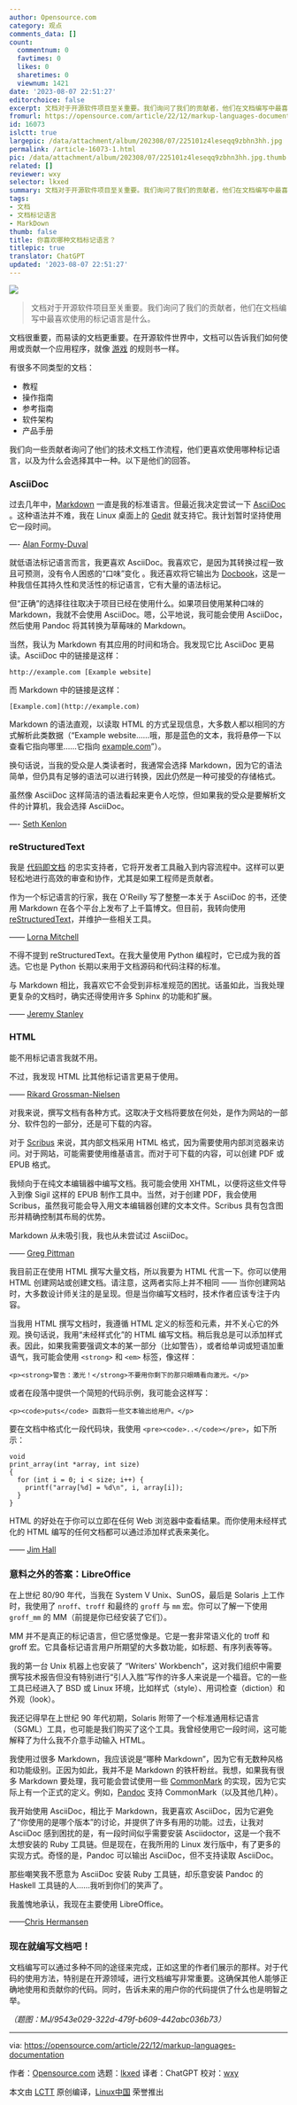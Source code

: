 ```yaml
---
author: Opensource.com
category: 观点
comments_data: []
count:
  commentnum: 0
  favtimes: 0
  likes: 0
  sharetimes: 0
  viewnum: 1421
date: '2023-08-07 22:51:27'
editorchoice: false
excerpt: 文档对于开源软件项目至关重要。我们询问了我们的贡献者，他们在文档编写中最喜欢使用的标记语言是什么。
fromurl: https://opensource.com/article/22/12/markup-languages-documentation
id: 16073
islctt: true
largepic: /data/attachment/album/202308/07/225101z4leseqq9zbhn3hh.jpg
permalink: /article-16073-1.html
pic: /data/attachment/album/202308/07/225101z4leseqq9zbhn3hh.jpg.thumb.jpg
related: []
reviewer: wxy
selector: lkxed
summary: 文档对于开源软件项目至关重要。我们询问了我们的贡献者，他们在文档编写中最喜欢使用的标记语言是什么。
tags:
- 文档
- 文档标记语言
- MarkDown
thumb: false
title: 你喜欢哪种文档标记语言？
titlepic: true
translator: ChatGPT
updated: '2023-08-07 22:51:27'
---
```


![](/data/attachment/album/202308/07/225101z4leseqq9zbhn3hh.jpg)



> 
> 文档对于开源软件项目至关重要。我们询问了我们的贡献者，他们在文档编写中最喜欢使用的标记语言是什么。
> 
> 
> 


文档很重要，而易读的文档更重要。在开源软件世界中，文档可以告诉我们如何使用或贡献一个应用程序，就像 [游戏](https://opensource.comttps://opensource.com/life/16/11/software-documentation-tabletop-gaming) 的规则书一样。


有很多不同类型的文档：


* 教程
* 操作指南
* 参考指南
* 软件架构
* 产品手册


我们向一些贡献者询问了他们的技术文档工作流程，他们更喜欢使用哪种标记语言，以及为什么会选择其中一种。以下是他们的回答。


### AsciiDoc


过去几年中，[Markdown](https://opensource.com/article/19/9/introduction-markdown) 一直是我的标准语言。但最近我决定尝试一下 [AsciiDoc](https://opensource.com/article/22/8/drop-markdown-asciidoc) 。这种语法并不难，我在 Linux 桌面上的 [Gedit](https://opensource.com/%20https%3A//opensource.com/article/20/12/gedit) 就支持它。我计划暂时坚持使用它一段时间。


—- [Alan Formy-Duval](https://opensource.com/users/alanfdoss)


就低语法标记语言而言，我更喜欢 AsciiDoc。我喜欢它，是因为其转换过程一致且可预测，没有令人困惑的“口味”变化 。我还喜欢将它输出为 [Docbook](https://opensource.com/article/17/9/docboo)，这是一种我信任其持久性和灵活性的标记语言，它有大量的语法标记。


但“正确”的选择往往取决于项目已经在使用什么。如果项目使用某种口味的 Markdown，我就不会使用 AsciiDoc。嗯，公平地说，我可能会使用 AsciiDoc，然后使用 Pandoc 将其转换为草莓味的 Markdown。


当然，我认为 Markdown 有其应用的时间和场合。我发现它比 AsciiDoc 更易读。AsciiDoc 中的链接是这样：



```
http://example.com [Example website]

```

而 Markdown 中的链接是这样：



```
[Example.com](http://example.com)

```

Markdown 的语法直观，以读取 HTML 的方式呈现信息，大多数人都以相同的方式解析此类数据（“Example website……哦，那是蓝色的文本，我将悬停一下以查看它指向哪里……它指向 [example.com](http://example.com/)”）。


换句话说，当我的受众是人类读者时，我通常会选择 Markdown，因为它的语法简单，但仍具有足够的语法可以进行转换，因此仍然是一种可接受的存储格式。


虽然像 AsciiDoc 这样简洁的语法看起来更令人吃惊，但如果我的受众是要解析文件的计算机，我会选择 AsciiDoc。


—- [Seth Kenlon](https://opensource.com/users/seth)


### reStructuredText


我是 [代码即文档](https://opensource.com/article/22/10/docs-as-code) 的忠实支持者，它将开发者工具融入到内容流程中。这样可以更轻松地进行高效的审查和协作，尤其是如果工程师是贡献者。


作为一个标记语言的行家，我在 O'Reilly 写了整整一本关于 AsciiDoc 的书，还使用 Markdown 在各个平台上发布了上千篇博文。但目前，我转向使用 [reStructuredText](https://opensource.com/article/19/11/document-python-sphinx)，并维护一些相关工具。


—— [Lorna Mitchell](https://opensource.com/users/lornajane)


不得不提到 reStructuredText。在我大量使用 Python 编程时，它已成为我的首选。它也是 Python 长期以来用于文档源码和代码注释的标准。


与 Markdown 相比，我喜欢它不会受到非标准规范的困扰。话虽如此，当我处理更复杂的文档时，确实还得使用许多 Sphinx 的功能和扩展。


—— [Jeremy Stanley](https://opensource.com/users/fungi)


### HTML


能不用标记语言我就不用。


不过，我发现 HTML 比其他标记语言更易于使用。


—— [Rikard Grossman-Nielsen](https://opensource.com/users/rikardgn)


对我来说，撰写文档有各种方式。这取决于文档将要放在何处，是作为网站的一部分、软件包的一部分，还是可下载的内容。


对于 [Scribus](https://opensource.com/article/21/12/desktop-publishing-scribus) 来说，其内部文档采用 HTML 格式，因为需要使用内部浏览器来访问。对于网站，可能需要使用维基语言。而对于可下载的内容，可以创建 PDF 或 EPUB 格式。


我倾向于在纯文本编辑器中编写文档。我可能会使用 XHTML，以便将这些文件导入到像 Sigil 这样的 EPUB 制作工具中。当然，对于创建 PDF，我会使用 Scribus，虽然我可能会导入用文本编辑器创建的文本文件。Scribus 具有包含图形并精确控制其布局的优势。


Markdown 从未吸引我，我也从未尝试过 AsciiDoc。


—— [Greg Pittman](https://opensource.com/users/greg-p)


我目前正在使用 HTML 撰写大量文档，所以我要为 HTML 代言一下。你可以使用 HTML 创建网站或创建文档。请注意，这两者实际上并不相同 —— 当你创建网站时，大多数设计师关注的是呈现。但是当你编写文档时，技术作者应该专注于内容。


当我用 HTML 撰写文档时，我遵循 HTML 定义的标签和元素，并不关心它的外观。换句话说，我用“未经样式化”的 HTML 编写文档。稍后我总是可以添加样式表。因此，如果我需要强调文本的某一部分（比如警告），或者给单词或短语加重语气，我可能会使用 `<strong>` 和 `<em>` 标签，像这样：



```
<p><strong>警告：激光！</strong>不要用你剩下的那只眼睛看向激光。</p>

```

或者在段落中提供一个简短的代码示例，我可能会这样写：



```
<p><code>puts</code> 函数将一些文本输出给用户。</p>

```

要在文档中格式化一段代码块，我使用 `<pre><code>..</code></pre>`，如下所示：



```
void
print_array(int *array, int size)
{
  for (int i = 0; i < size; i++) {
    printf("array[%d] = %d\n", i, array[i]);
  }
}

```

HTML 的好处在于你可以立即在任何 Web 浏览器中查看结果。而你使用未经样式化的 HTML 编写的任何文档都可以通过添加样式表来美化。


—— [Jim Hall](https://opensource.com/users/jim-hall)


### 意料之外的答案：LibreOffice


在上世纪 80/90 年代，当我在 System V Unix、SunOS，最后是 Solaris 上工作时，我使用了 `nroff`、`troff` 和最终的 `groff` 与 `mm` 宏。你可以了解一下使用 `groff_mm` 的 MM（前提是你已经安装了它们）。


MM 并不是真正的标记语言，但它感觉像是。它是一套非常语义化的 troff 和 groff 宏。它具备标记语言用户所期望的大多数功能，如标题、有序列表等等。


我的第一台 Unix 机器上也安装了 “Writers' Workbench”，这对我们组织中需要撰写技术报告但没有特别进行“引人入胜”写作的许多人来说是一个福音。它的一些工具已经进入了 BSD 或 Linux 环境，比如样式（style）、用词检查（diction）和外观（look）。


我还记得早在上世纪 90 年代初期，Solaris 附带了一个标准通用标记语言（SGML）工具，也可能是我们购买了这个工具。我曾经使用它一段时间，这可能解释了为什么我不介意手动输入 HTML。


我使用过很多 Markdown，我应该说是“哪种 Markdown”，因为它有无数种风格和功能级别。正因为如此，我并不是 Markdown 的铁杆粉丝。我想，如果我有很多 Markdown 要处理，我可能会尝试使用一些 [CommonMark](https://commonmark.org/) 的实现，因为它实际上有一个正式的定义。例如，[Pandoc](https://opensource.com/downloads/pandoc-cheat-sheet) 支持 CommonMark（以及其他几种）。


我开始使用 AsciiDoc，相比于 Markdown，我更喜欢 AsciiDoc，因为它避免了“你使用的是哪个版本”的讨论，并提供了许多有用的功能。过去，让我对 AsciiDoc 感到困扰的是，有一段时间似乎需要安装 Asciidoctor，这是一个我不太想安装的 Ruby 工具链。但是现在，在我所用的 Linux 发行版中，有了更多的实现方式。奇怪的是，Pandoc 可以输出 AsciiDoc，但不支持读取 AsciiDoc。


那些嘲笑我不愿意为 AsciiDoc 安装 Ruby 工具链，却乐意安装 Pandoc 的 Haskell 工具链的人……我听到你们的笑声了。


我羞愧地承认，我现在主要使用 LibreOffice。


——[Chris Hermansen](https://opensource.com/users/clhermansen)


### 现在就编写文档吧！


文档编写可以通过多种不同的途径来完成，正如这里的作者们展示的那样。对于代码的使用方法，特别是在开源领域，进行文档编写非常重要。这确保其他人能够正确地使用和贡献你的代码。同时，告诉未来的用户你的代码提供了什么也是明智之举。


*（题图：MJ/9543e029-322d-479f-b609-442abc036b73）*




---


via: <https://opensource.com/article/22/12/markup-languages-documentation>


作者：[Opensource.com](https://opensource.com/users/admin) 选题：[lkxed](https://github.com/lkxed) 译者：ChatGPT 校对：[wxy](https://github.com/wxy)


本文由 [LCTT](https://github.com/LCTT/TranslateProject) 原创编译，[Linux中国](https://linux.cn/) 荣誉推出